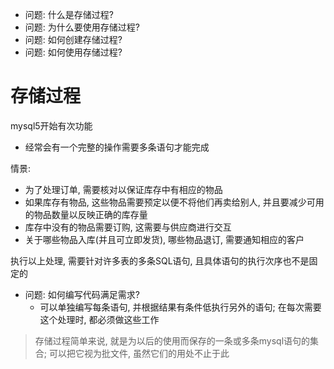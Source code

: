 + 问题: 什么是存储过程?
+ 问题: 为什么要使用存储过程?
+ 问题: 如何创建存储过程?
+ 问题: 如何使用存储过程?

# 存储过程

mysql5开始有次功能

+ 经常会有一个完整的操作需要多条语句才能完成


情景:

+ 为了处理订单, 需要核对以保证库存中有相应的物品
+ 如果库存有物品, 这些物品需要预定以便不将他们再卖给别人, 并且要减少可用的物品数量以反映正确的库存量
+ 库存中没有的物品需要订购, 这需要与供应商进行交互
+ 关于哪些物品入库(并且可立即发货), 哪些物品退订, 需要通知相应的客户

执行以上处理, 需要针对许多表的多条SQL语句, 且具体语句的执行次序也不是固定的

+ 问题: 如何编写代码满足需求?
    + 可以单独编写每条语句, 并根据结果有条件低执行另外的语句; 在每次需要这个处理时, 都必须做这些工作

> 存储过程简单来说, 就是为以后的使用而保存的一条或多条mysql语句的集合; 可以把它视为批文件, 虽然它们的用处不止于此

